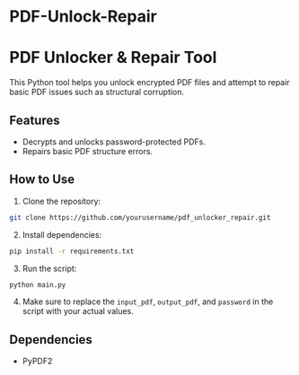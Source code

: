 # PDF-Unlock-Repair
# PDF Unlocker & Repair Tool

This Python tool helps you unlock encrypted PDF files and attempt to repair basic PDF issues such as structural corruption.

## Features
- Decrypts and unlocks password-protected PDFs.
- Repairs basic PDF structure errors.

## How to Use

1. Clone the repository:
```bash
git clone https://github.com/yourusername/pdf_unlocker_repair.git
```

2. Install dependencies:
```bash
pip install -r requirements.txt
```

3. Run the script:
```bash
python main.py
```

4. Make sure to replace the `input_pdf`, `output_pdf`, and `password` in the script with your actual values.

## Dependencies

- PyPDF2
